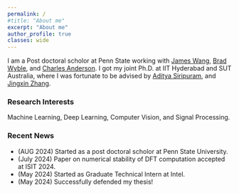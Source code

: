 ```yaml
---
permalink: /
#title: "About me"
excerpt: "About me"
author_profile: true
classes: wide
---
```



I am a Post doctoral scholor at Penn State working with [James Wang](https://wang.ist.psu.edu/docs/home.shtml), [Brad Wyble](https://wyblelab.com/), and [Charles Anderson](https://science.psu.edu/bio/people/cta3). I got my joint Ph.D. at IIT Hyderabad and SUT Australia, where I was fortunate to be advised by [Aditya Siripuram](https://people.iith.ac.in/staditya/), and [Jingxin Zhang](https://experts.swinburne.edu.au/1746-jingxin-zhang). 


<!---
Before that, I was with MathWorks for a brief period of time. I completed my Master's from IIT Hyderabad.

I can be reached via email (charantejreddy.p [at] gmail.com).


[Penn State](https://ist.psu.edu/)
[IIT Hyderabad](https://iith.ac.in/)
[SUT Australia](https://www.swinburne.edu.au/)
[MathWorks India](https://in.mathworks.com/)
-->

### Research Interests
Machine Learning, Deep Learning, Computer Vision, and Signal Processing.


### Recent News
- (AUG 2024) Started as a post doctoral scholor at Penn State University.
- (July 2024) Paper on numerical stability of DFT computation accepted at ISIT 2024.
- (May 2024) Started as Graduate Technical Intern at Intel.
- (May 2024) Successfully defended my thesis!


<!---
### Research Summary
In Signal Processing, my research primarily focuses on identifying support structures for which the Discrete Fourier Transform (DFT) can be computed fast and designing corresponding algorithms. My most [recent work](https://ieeexplore.ieee.org/document/10308632) explores the connection between additive structure of the frequency support and computational complexity of the DFT.

In Machine Learning, my research mainly centers around Adversarial Machine Learning, with a particular emphasis on examining these issues from a perceptual standpoint. My [recent work](https://ieeexplore.ieee.org/abstract/document/10073613) investigates the relationship between the imperceptibility and semantic significance of adversarial perturbations.




 Here is my [CV](/files/CV_Charan.pdf). -->


